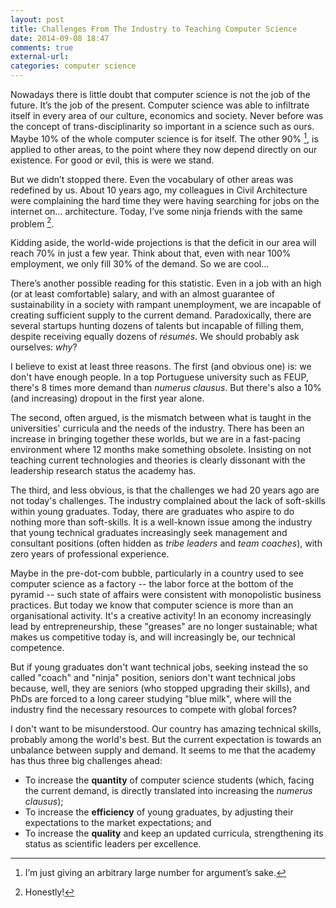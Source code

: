 ```yaml
---
layout: post
title: Challenges From The Industry to Teaching Computer Science
date: 2014-09-08 18:47
comments: true
external-url:
categories: computer science
---
```


Nowadays there is little doubt that computer science is not the job of the future. It’s the job of the present. Computer science was able to infiltrate itself in every area of our culture, economics and society. Never before was the concept of trans-disciplinarity so important in a science such as ours. Maybe 10% of the whole computer science is for itself. The other 90% [^1], is applied to other areas, to the point where they now depend directly on our existence. For good or evil, this is were we stand.

  [^1]: I’m just giving an arbitrary large number for argument’s sake.

But we didn’t stopped there. Even the vocabulary of other areas was redefined by us. About 10 years ago, my colleagues in Civil Architecture were complaining the hard time they were having searching for jobs on the internet on... architecture. Today, I’ve some ninja friends with the same problem [^2].

  [^2]: Honestly!

Kidding aside, the world-wide projections is that the deficit in our area will reach 70% in just a few year. Think about that, even with near 100% employment, we only fill 30% of the demand. So we are cool...

There’s another possible reading for this statistic. Even in a job with an high (or at least comfortable) salary, and with an almost guarantee of sustainability in a society with rampant unemployment, we are incapable of creating sufficient supply to the current demand. Paradoxically, there are several startups hunting dozens of talents but incapable of filling them, despite receiving equally dozens of _résumés_. We should probably ask ourselves: _why_?

I believe to exist at least three reasons. The first (and obvious one) is: we don't have enough people. In a top Portuguese university such as FEUP, there's 8 times more demand than _numerus clausus_. But there's also a 10% (and increasing) dropout in the first year alone.

The second, often argued, is the mismatch between what is taught in the universities' curricula and the needs of the industry. There has been an increase in bringing together these worlds, but we are in a fast-pacing environment where 12 months make something obsolete. Insisting on not teaching current technologies and theories is clearly dissonant with the leadership research status the academy has.

The third, and less obvious, is that the challenges we had 20 years ago are not today's challenges. The industry complained about the lack of soft-skills within young graduates. Today, there are graduates who aspire to do nothing more than soft-skills. It is a well-known issue among the industry that young technical graduates increasingly seek management and consultant positions (often hidden as _tribe leaders_ and _team coaches_), with zero years of professional experience.

Maybe in the pre-dot-com bubble, particularly in a country used to see computer science as a factory -- the labor force at the bottom of the pyramid -- such state of affairs were consistent with monopolistic business practices. But today we know that computer science is more than an organisational activity. It's a creative activity! In an economy increasingly lead by entrepreneurship, these "greases" are no longer sustainable; what makes us competitive today is, and will increasingly be, our technical competence.

But if young graduates don't want technical jobs, seeking instead the so called "coach" and "ninja" position, seniors don't want technical jobs because, well, they are seniors (who stopped upgrading their skills), and PhDs are forced to a long career studying "blue milk", where will the industry find the necessary resources to compete with global forces?

I don't want to be misunderstood. Our country has amazing technical skills, probably among the world's best. But the current expectation is towards an unbalance between supply and demand. It seems to me that the academy has thus three big challenges ahead:

* To increase the **quantity** of computer science students (which, facing the current demand, is directly translated into increasing the _numerus clausus_);
* To increase the **efficiency** of young graduates, by adjusting their expectations to the market expectations; and
* To increase the **quality** and keep an updated curricula, strengthening its status as scientific leaders per excellence.

